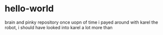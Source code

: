 # hello-world
brain and pinky repository
once uopn of time i payed around with karel the robot, i should have looked into karel a  lot more than
